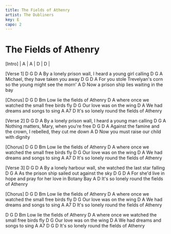 ```yaml
---
title: The Fields of Athenry
artist: The Dubliners
key: E
capo: 2
---
```


# The Fields of Athenry

[Intro]
| A    | A    | D    | D    |

[Verse 1]
     D                     G                  D  A
By a lonely prison wall, I heard a young girl calling
D                  G          A
Michael, they have taken you away
        D                  G          D                    A
For you stole Trevelyan's corn so the young might see the morn'
      A                               D
Now a prison ship lies waiting in the bay

[Chorus]
D   G       D              Bm
Low lie the fields of Athenry
      D                                    A
where once we watched the small free birds fly
    D               G
Our love was on the wing
       D                   A
We had dreams and songs to sing
        A                A7             D
It's so lonely round the fields of Athenry

[Verse 2]
     D                     G                 D  A
By a lonely prison wall, I heard a young man calling
D                G                 A
Nothing matters, Mary, when you're free
            D              G          D                   A
Against the famine and the crown, I rebelled, they cut me down
    A                                  D
Now you must raise our child with dignity

[Chorus]
D   G       D              Bm
Low lie the fields of Athenry
      D                                    A
where once we watched the small free birds fly
    D               G
Our love was on the wing
       D                   A
We had dreams and songs to sing
        A                A7             D
It's so lonely round the fields of Athenry

[Verse 3]
     D                        G                     D  A
By a lonely harbour wall, she watched the last star falling
       D                  G               A
As the prison ship sailed out against the sky
          D                 G           D               A
For she'd live in hope and pray for her love in Botany Bay
        A                               D
It's so lonely round the fields of Athenry

[Chorus]
D   G       D              Bm
Low lie the fields of Athenry
      D                                    A
where once we watched the small free birds fly
    D               G
Our love was on the wing
       D                   A
We had dreams and songs to sing
        A                A7             D
It's so lonely round the fields of Athenry

D   G       D              Bm
Low lie the fields of Athenry
      D                                    A
where once we watched the small free birds fly
    D               G
Our love was on the wing
       D                   A
We had dreams and songs to sing
        A                A7             D   G   D
It's so lonely round the fields of Athenry
